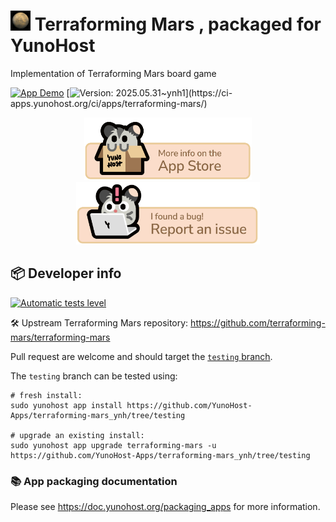 <!--
N.B.: This README was automatically generated by <https://github.com/YunoHost/apps_tools/blob/main/readme_generator>
It shall NOT be edited by hand.
-->

<h1>
  <img src="https://raw.githubusercontent.com/YunoHost/apps/main/logos/terraforming-mars.png" width="32px" alt="Logo of Terraforming Mars ">
  Terraforming Mars , packaged for YunoHost
</h1>

Implementation of Terraforming Mars board game

[![App Demo](https://img.shields.io/badge/App_Demo-blue?style=for-the-badge)](https://terraforming-mars.herokuapp.com/)
[![Version: 2025.05.31~ynh1](https://img.shields.io/badge/Version-2025.05.31~ynh1-rgba(0,150,0,1)?style=for-the-badge)](https://ci-apps.yunohost.org/ci/apps/terraforming-mars/)

<div align="center">
<a href="https://apps.yunohost.org/app/terraforming-mars"><img height="100px" src="https://github.com/YunoHost/yunohost-artwork/raw/refs/heads/main/badges/neopossum-badges/badge_more_info_on_the_appstore.svg"/></a>
<a href="https://github.com/YunoHost-Apps/terraforming-mars_ynh/issues"><img height="100px" src="https://github.com/YunoHost/yunohost-artwork/raw/refs/heads/main/badges/neopossum-badges/badge_report_an_issue.svg"/></a>
</div>

## 📦 Developer info

[![Automatic tests level](https://apps.yunohost.org/badge/cilevel/terraforming-mars)](https://ci-apps.yunohost.org/ci/apps/terraforming-mars/)

🛠️ Upstream Terraforming Mars  repository: <https://github.com/terraforming-mars/terraforming-mars>

Pull request are welcome and should target the [`testing` branch](https://github.com/YunoHost-Apps/terraforming-mars_ynh/tree/testing).

The `testing` branch can be tested using:
```
# fresh install:
sudo yunohost app install https://github.com/YunoHost-Apps/terraforming-mars_ynh/tree/testing

# upgrade an existing install:
sudo yunohost app upgrade terraforming-mars -u https://github.com/YunoHost-Apps/terraforming-mars_ynh/tree/testing
```

### 📚 App packaging documentation

Please see <https://doc.yunohost.org/packaging_apps> for more information.